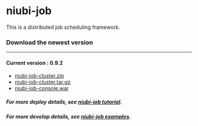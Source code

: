 # niubi-job
This is a distributed job scheduling framework.

### Download the newest version
***
#### Current version : 0.9.2
 * [niubi-job-cluster.zip](http://www.zuoxiaolong.com/download/niubi-job-cluster.zip "niubi-job-cluster.zip")
 * [niubi-job-cluster.tar.gz](http://www.zuoxiaolong.com/download/niubi-job-cluster.tar.gz "niubi-job-cluster.tar.gz")
 * [niubi-job-console.war](http://www.zuoxiaolong.com/download/niubi-job-console.war "niubi-job-console.war")

##### For more deploy details, see [niubi-job tutorial](http://www.cnblogs.com/zuoxiaolong/p/niubi-job-1.html "http://www.cnblogs.com/zuoxiaolong/p/niubi-job-1.html").

##### For more develop details, see [niubi-job examples](https://github.com/xiaolongzuo/niubi-job-examples "https://github.com/xiaolongzuo/niubi-job-examples").
